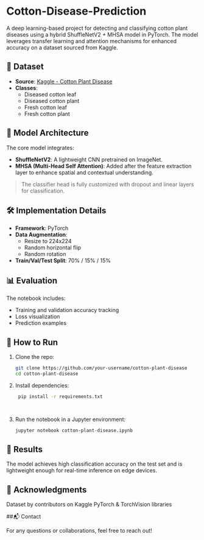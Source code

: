 # Cotton-Disease-Prediction
A deep learning-based project for detecting and classifying cotton plant diseases using a hybrid ShuffleNetV2 + MHSA model in PyTorch. The model leverages transfer learning and attention mechanisms for enhanced accuracy on a dataset sourced from Kaggle.



## 📁 Dataset

- **Source**: [Kaggle - Cotton Plant Disease]([https://www.kaggle.com/datasets](https://www.kaggle.com/datasets/dhamur/cotton-plant-disease/data))
- **Classes**:
  - Diseased cotton leaf
  - Diseased cotton plant
  - Fresh cotton leaf
  - Fresh cotton plant



## 🧠 Model Architecture

The core model integrates:
- **ShuffleNetV2**: A lightweight CNN pretrained on ImageNet.
- **MHSA (Multi-Head Self Attention)**: Added after the feature extraction layer to enhance spatial and contextual understanding.

> The classifier head is fully customized with dropout and linear layers for classification.



## 🛠️ Implementation Details

- **Framework**: PyTorch
- **Data Augmentation**:
  - Resize to 224x224
  - Random horizontal flip
  - Random rotation
- **Train/Val/Test Split**: 70% / 15% / 15%



## 📊 Evaluation

The notebook includes:
- Training and validation accuracy tracking
- Loss visualization
- Prediction examples



## 🚀 How to Run

1. Clone the repo:
   ```bash
   git clone https://github.com/your-username/cotton-plant-disease
   cd cotton-plant-disease


2. Install dependencies:
   ```bash
    pip install -r requirements.txt

    
3. Run the notebook in a Jupyter environment:
   ```bash
   jupyter notebook cotton-plant-disease.ipynb


## 📌 Results

The model achieves high classification accuracy on the test set and is lightweight enough for real-time inference on edge devices.


## 🤝 Acknowledgments

Dataset by contributors on Kaggle
PyTorch & TorchVision libraries


##📬 Contact

For any questions or collaborations, feel free to reach out!


